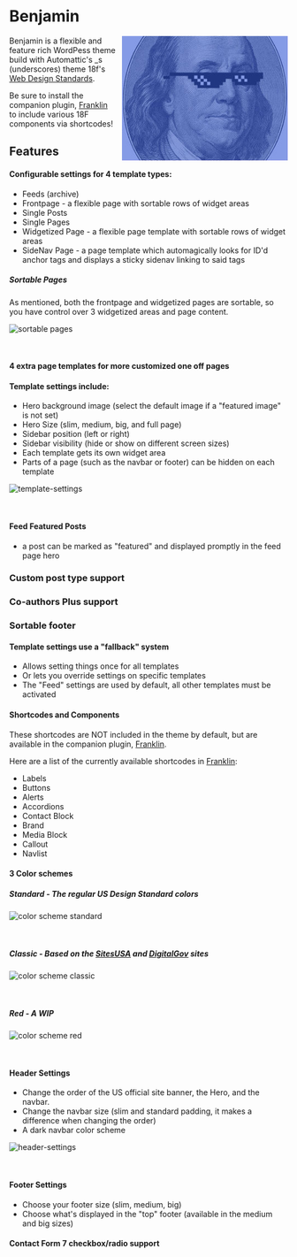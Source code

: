 Benjamin
========


<img alt="benjamin" src="screenshot.jpg" style="float: right; margin-left: 10px;">

Benjamin is a flexible and feature rich WordPess theme build with Automattic's _s (underscores) theme 18f's [Web Design Standards](https://standards.usa.gov).  

Be sure to install the companion plugin, [Franklin](https://github.com/kyle-jennings/Franklin/) to include various 18F components via shortcodes!
<br>


## Features

#### Configurable settings for 4 template types:
* Feeds (archive)
* Frontpage - a flexible page with sortable rows of widget areas
* Single Posts
* Single Pages
* Widgetized Page - a flexible page template with sortable rows of widget areas
* SideNav Page - a page template which automagically looks for ID'd anchor tags
    and displays a sticky sidenav linking to said tags

##### Sortable Pages
As mentioned, both the frontpage and widgetized pages are sortable, so you have control over 3 widgetized areas and page content.


![sortable pages](_dev/screenshots/sortable-pages.png#right)

<br>

#### 4 extra page templates for more customized one off pages
#### Template settings include:  
* Hero background image (select the default image if a "featured image" is not set)
* Hero Size (slim, medium, big, and full page)
* Sidebar position (left or right)
* Sidebar visibility (hide or show on different screen sizes)
* Each template gets its own widget area
* Parts of a page (such as the navbar or footer) can be hidden on each template

![template-settings](_dev/screenshots/template-settings.png#right)

<br>

#### Feed Featured Posts
* a post can be marked as "featured" and displayed promptly in the feed page hero

### Custom post type support
### Co-authors Plus support
### Sortable footer

#### Template settings use a "fallback" system
* Allows setting things once for all templates
* Or lets you override settings on specific templates
* The "Feed" settings are used by default, all other templates must be activated

#### Shortcodes and Components
These shortcodes are NOT included in the theme by default, but are available in the companion plugin, [Franklin](https://github.com/kyle-jennings/Franklin).


Here are a list of the currently available shortcodes in [Franklin](https://github.com/kyle-jennings/Franklin):
* Labels
* Buttons
* Alerts
* Accordions
* Contact Block
* Brand
* Media Block
* Callout
* Navlist



#### 3 Color schemes
##### Standard - The regular US Design Standard colors

![color scheme standard](_dev/screenshots/standard-scheme.png#right)

<br>

##### Classic - Based on the [SitesUSA](https://sites.usa.gov) and [DigitalGov](https://www.digialgov.gov) sites

![color scheme classic](_dev/screenshots/classic-scheme.png#right)

<br>


##### Red - A WIP

![color scheme red](_dev/screenshots/red-scheme.png#right)

<br>


#### Header Settings
* Change the order of the US official site banner, the Hero, and the navbar.
* Change the navbar size (slim and standard padding, it makes a difference when changing the order)
* A dark navbar color scheme


![header-settings](_dev/screenshots/navbar-color-style.png#right)

<br>

#### Footer Settings
* Choose your footer size (slim, medium, big)
* Choose what's displayed in the "top" footer (available in the medium and big sizes)

#### Contact Form 7 checkbox/radio support
